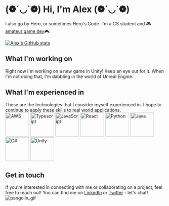 # (❁´◡\`❁) Hi, I'm Alex (❁´◡\`❁)
I also go by Hero, or sometimes Hero's Code. I'm a CS student and 🎮[amateur game dev](https://alextheher0.itch.io/)🎮.

[![Alex's GitHub stats](https://github-readme-stats.vercel.app/api?username=humphriesa02)](https://github.com/anuraghazra/github-readme-stats)

## What I'm working on
Right now I'm working on a new game in Unity! Keep an eye out for it. When I'm not doing that, I'm dabbling in the world of Unreal Engine.

## What I'm experienced in
These are the technologies that I consider myself experienced in. I hope to continue to apply these skills to real world applications.
<br>
<img src="https://raw.githubusercontent.com/get-icon/geticon/master/icons/aws.svg" alt="AWS" width="75px" height="75px"> <img src="https://github.com/get-icon/geticon/raw/master/icons/typescript-icon.svg" alt="Typescript" width="75px" height="75px"> <img src="https://github.com/get-icon/geticon/raw/master/icons/javascript.svg" alt="JavaScript" width="75px" height="75px"> <img src="https://raw.githubusercontent.com/get-icon/geticon/master/icons/react.svg" alt="React" width="75px" height="75px"> <img src="https://raw.githubusercontent.com/get-icon/geticon/master/icons/python.svg" alt="Python" width="75px" height="75px"> <img src="https://raw.githubusercontent.com/get-icon/geticon/master/icons/java.svg" alt="Java" width="75px" height="75px"> <img src="https://raw.githubusercontent.com/get-icon/geticon/master/icons/c-sharp.svg" alt="C#" width="75px" height="75px"> <img src="https://raw.githubusercontent.com/get-icon/geticon/master/icons/unity.svg" alt="Unity" width="75px" height="75px">



## Get in touch
If you're interested in connecting with me or collaborating on a project, feel free to reach out! You can find me on [LinkedIn](https://www.linkedin.com/in/alex-humphries15/) or [Twitter](https://twitter.com/heros_code) - let's chat!
![pangolin_gif](https://user-images.githubusercontent.com/60449984/219520182-d5ebc373-c806-4737-98ea-c262b5f682e9.gif)
